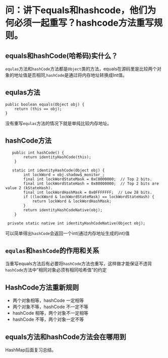 # 问：讲下equals和hashcode，他们为何必须一起重写？hashcode方法重写规则。

## equals和hashCode(哈希码)实什么？

`equlas`方法和`hashCode`方法都是`Object`类的方法，equals在源码里是比较两个对象的地址值是否相同,`hashCode`是通过将内存地址转换成Int值。

## equlas方法

```
public boolean equals(Object obj) {
    return (this == obj);
}
```

没有重写`equlas`方法的情况下就是单纯比较内存地址。

## hashCode方法

```
   public int hashCode() {
        return identityHashCode(this);
    }
     
   static int identityHashCode(Object obj) {
        int lockWord = obj.shadow$_monitor_;
        final int lockWordStateMask = 0xC0000000;  // Top 2 bits.
        final int lockWordStateHash = 0x80000000;  // Top 2 bits are value 2 (kStateHash).
        final int lockWordHashMask = 0x0FFFFFFF;  // Low 28 bits.
        if ((lockWord & lockWordStateMask) == lockWordStateHash) {
            return lockWord & lockWordHashMask;
        }
        return identityHashCodeNative(obj);
    }
    
 private static native int identityHashCodeNative(Object obj);
```

可以简单得出`hashCode`会返回一个int(通过内存地址生成的int)值

## `equlas`和`hashCode`的作用和关系

当重写equals方法后有必要将`hashCode`方法也重写，这样做才能保证不违背`hashCode`方法中“相同对象必须有相同哈希值”的约定



## HashCode方法重新规则

- 两个对象相等，hashCode 一定相等
- 两个对象不等，hashCode 不一定不等
- hashCode 相等，两个对象不一定相等
- hashCode 不等，两个对象一定不等



## equals方法和hashCode方法会在哪用到

HashMap后面复习总结。